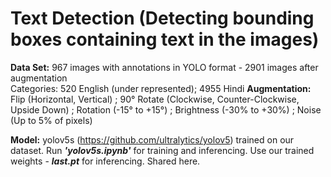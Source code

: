   # Text Detection (Detecting bounding boxes containing text in the images)
   **Data Set:** 967  images with annotations in YOLO format - 2901 images after augmentation <br/>
             Categories: 520 English (under represented); 4955 Hindi
   **Augmentation:** Flip (Horizontal, Vertical) ; 90° Rotate (Clockwise, Counter-Clockwise, Upside Down) ; Rotation (-15° to +15°) ; Brightness (-30% to +30%) ; Noise (Up to 5% of                    pixels)
  
   **Model:** yolov5s (https://github.com/ultralytics/yolov5) trained on our dataset.
    Run ***'yolov5s.ipynb'*** for training and inferencing.
    Use our trained weights - ***last.pt*** for inferencing. Shared here.
   
